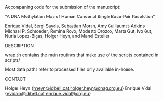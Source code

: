 Accompaning code for the submission of the manuscript:

"A DNA Methylation Map of Human Cancer at Single Base-Pair Resolution"

Enrique Vidal, Sergi Sayols, Sebastian Moran, Amy Guillaumet-Adkins, Michael P. Schroeder, Romina Royo, Modesto Orozco, Marta Gut, Ivo Gut, Nuria Lopez-Bigas, Holger Heyn, and Manel Esteller

DESCRIPTION

wrap.sh contains the main routines that make use of the scripts contained in scripts/

Most data paths refer to processed files only available in-house.

CONTACT

Holger Heyn {hheyn@idibell.cat,holger.heyn@cnag.crg.eu}
Enrique Vidal {evidalo@idibell.cat,enrique.vidal@crg.eu}
